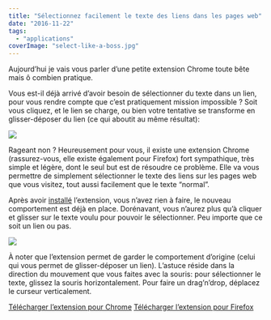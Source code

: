 ```yaml
---
title: "Sélectionnez facilement le texte des liens dans les pages web"
date: "2016-11-22"
tags:
  - "applications"
coverImage: "select-like-a-boss.jpg"
---
```


Aujourd’hui je vais vous parler d’une petite extension Chrome toute bête mais ô combien pratique.

Vous est-il déjà arrivé d’avoir besoin de sélectionner du texte dans un lien, pour vous rendre compte que c’est pratiquement mission impossible ? <!--more-->Soit vous cliquez, et le lien se charge, ou bien votre tentative se transforme en glisser-déposer du lien (ce qui aboutit au même résultat):

![](images/select-like-a-boss-1.gif)

Rageant non ? Heureusement pour vous, il existe une extension Chrome (rassurez-vous, elle existe également pour Firefox) fort sympathique, très simple et légère, dont le seul but est de résoudre ce problème. Elle va vous permettre de simplement sélectionner le texte des liens sur les pages web que vous visitez, tout aussi facilement que le texte “normal”.

Après avoir [installé](https://chrome.google.com/webstore/detail/select-like-a-boss/mnbiiidkialopoakajjpeghipbpljffi "Voir l'extension sur le Store") l’extension, vous n’avez rien à faire, le nouveau comportement est déjà en place. Dorénavant, vous n’aurez plus qu’à cliquer et glisser sur le texte voulu pour pouvoir le sélectionner. Peu importe que ce soit un lien ou pas.

![](images/select-like-a-boss-2.gif)

À noter que l’extension permet de garder le comportement d’origine (celui qui vous permet de glisser-déposer un lien). L’astuce réside dans la direction du mouvement que vous faites avec la souris: pour sélectionner le texte, glissez la souris horizontalement. Pour faire un drag’n’drop, déplacez le curseur verticalement.

[Télécharger l’extension pour Chrome](https://chrome.google.com/webstore/detail/select-like-a-boss/mnbiiidkialopoakajjpeghipbpljffi) [Télécharger l’extension pour Firefox](https://addons.mozilla.org/en-us/firefox/addon/select-like-a-boss/)
